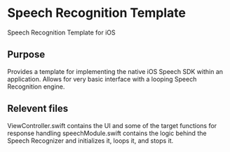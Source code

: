 # Speech Recognition Template
 Speech Recognition Template for iOS

## Purpose
Provides a template for implementing the native iOS Speech SDK within an application. Allows for very basic interface with a looping Speech Recognition engine.

## Relevent files
ViewController.swift contains the UI and some of the target functions for response handling
speechModule.swift contains the logic behind the Speech Recognizer and initializes it, loops it, and stops it.
